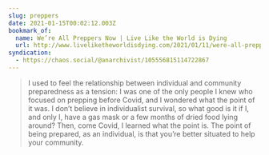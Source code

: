 ```yaml
---
slug: preppers
date: 2021-01-15T00:02:12.003Z
bookmark_of:
  name: We’re All Preppers Now | Live Like the World is Dying
  url: http://www.liveliketheworldisdying.com/2021/01/11/were-all-preppers-now/
syndication:
  - https://chaos.social/@anarchivist/105556815114722867
---
```

> I used to feel the relationship between individual and community preparedness as a tension: I was one of the only people I knew who focused on prepping before Covid, and I wondered what the point of it was. I don’t believe in individualist survival, so what good is it if I, and only I, have a gas mask or a few months of dried food lying around? Then, come Covid, I learned what the point is. The point of being prepared, as an individual, is that you’re better situated to help your community.